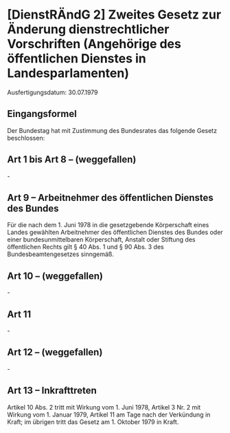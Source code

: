 # [DienstRÄndG 2] Zweites Gesetz zur Änderung dienstrechtlicher Vorschriften (Angehörige des öffentlichen Dienstes in Landesparlamenten)

Ausfertigungsdatum: 30.07.1979

 

## Eingangsformel

Der Bundestag hat mit Zustimmung des Bundesrates das folgende Gesetz beschlossen:


## Art 1 bis Art 8 – (weggefallen)

\-


## Art 9 – Arbeitnehmer des öffentlichen Dienstes des Bundes

Für die nach dem 1. Juni 1978 in die gesetzgebende Körperschaft eines Landes gewählten Arbeitnehmer des öffentlichen Dienstes des Bundes oder einer bundesunmittelbaren Körperschaft, Anstalt oder Stiftung des öffentlichen Rechts gilt § 40 Abs. 1 und § 90 Abs. 3 des Bundesbeamtengesetzes sinngemäß.


## Art 10 – (weggefallen)

\-


## Art 11

\-


## Art 12 – (weggefallen)

\-


## Art 13 – Inkrafttreten

Artikel 10 Abs. 2 tritt mit Wirkung vom 1. Juni 1978, Artikel 3 Nr. 2 mit Wirkung vom 1. Januar 1979, Artikel 11 am Tage nach der Verkündung in Kraft; im übrigen tritt das Gesetz am 1. Oktober 1979 in Kraft.

